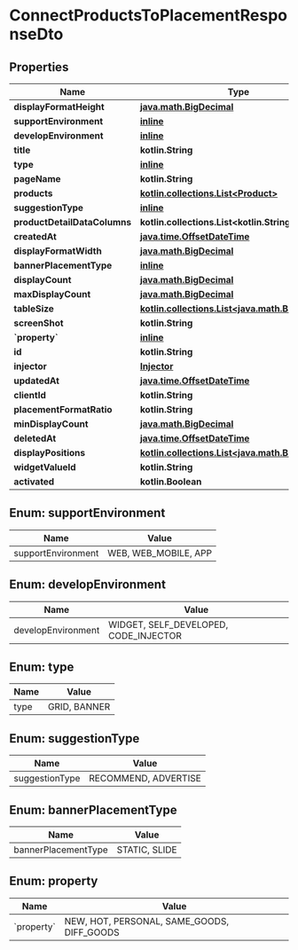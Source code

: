 
# ConnectProductsToPlacementResponseDto

## Properties
Name | Type | Description | Notes
------------ | ------------- | ------------- | -------------
**displayFormatHeight** | [**java.math.BigDecimal**](java.math.BigDecimal.md) |  | 
**supportEnvironment** | [**inline**](#SupportEnvironment) |  | 
**developEnvironment** | [**inline**](#DevelopEnvironment) |  | 
**title** | **kotlin.String** |  | 
**type** | [**inline**](#Type) |  | 
**pageName** | **kotlin.String** |  | 
**products** | [**kotlin.collections.List&lt;Product&gt;**](Product.md) |  | 
**suggestionType** | [**inline**](#SuggestionType) |  | 
**productDetailDataColumns** | **kotlin.collections.List&lt;kotlin.String&gt;** |  | 
**createdAt** | [**java.time.OffsetDateTime**](java.time.OffsetDateTime.md) |  | 
**displayFormatWidth** | [**java.math.BigDecimal**](java.math.BigDecimal.md) |  | 
**bannerPlacementType** | [**inline**](#BannerPlacementType) |  | 
**displayCount** | [**java.math.BigDecimal**](java.math.BigDecimal.md) |  | 
**maxDisplayCount** | [**java.math.BigDecimal**](java.math.BigDecimal.md) |  | 
**tableSize** | [**kotlin.collections.List&lt;java.math.BigDecimal&gt;**](java.math.BigDecimal.md) |  | 
**screenShot** | **kotlin.String** |  | 
**&#x60;property&#x60;** | [**inline**](#&#x60;Property&#x60;) |  | 
**id** | **kotlin.String** |  | 
**injector** | [**Injector**](Injector.md) |  | 
**updatedAt** | [**java.time.OffsetDateTime**](java.time.OffsetDateTime.md) |  | 
**clientId** | **kotlin.String** |  | 
**placementFormatRatio** | **kotlin.String** |  | 
**minDisplayCount** | [**java.math.BigDecimal**](java.math.BigDecimal.md) |  | 
**deletedAt** | [**java.time.OffsetDateTime**](java.time.OffsetDateTime.md) |  | 
**displayPositions** | [**kotlin.collections.List&lt;java.math.BigDecimal&gt;**](java.math.BigDecimal.md) |  | 
**widgetValueId** | **kotlin.String** |  | 
**activated** | **kotlin.Boolean** |  | 


<a id="SupportEnvironment"></a>
## Enum: supportEnvironment
Name | Value
---- | -----
supportEnvironment | WEB, WEB_MOBILE, APP


<a id="DevelopEnvironment"></a>
## Enum: developEnvironment
Name | Value
---- | -----
developEnvironment | WIDGET, SELF_DEVELOPED, CODE_INJECTOR


<a id="Type"></a>
## Enum: type
Name | Value
---- | -----
type | GRID, BANNER


<a id="SuggestionType"></a>
## Enum: suggestionType
Name | Value
---- | -----
suggestionType | RECOMMEND, ADVERTISE


<a id="BannerPlacementType"></a>
## Enum: bannerPlacementType
Name | Value
---- | -----
bannerPlacementType | STATIC, SLIDE


<a id="`Property`"></a>
## Enum: property
Name | Value
---- | -----
&#x60;property&#x60; | NEW, HOT, PERSONAL, SAME_GOODS, DIFF_GOODS



